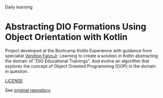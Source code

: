 Daily learning

# Abstracting DIO Formations Using Object Orientation with Kotlin

Project developed at the Bootcamp Kotlin Experience with guidance from specialist [Venilton FalvoJr](https://github.com/falvojr "Venilton FalvoJr").
Learning to create a solution in Koltin abstracting the domain of "DIO Educational Trainings".  And evolve an algorithm that explores the concept of Object Oriented Programming (OOP) in the domain in question.

[LICENSE](/LICENSE)

See [original repository](https://github.com/digitalinnovationone/aprenda-kotlin-com-exemplos-lab).
